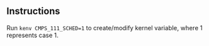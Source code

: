 ## Instructions
Run `kenv CMPS_111_SCHED=1` to create/modify kernel variable, where 1 represents case 1.
